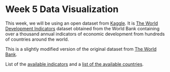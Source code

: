 # Week 5 Data Visualization

This week, we will be using an open dataset from [Kaggle](https://www.kaggle.com/). It is [The World Development Indicators](https://www.kaggle.com/worldbank/world-development-indicators) dataset obtained from the World Bank containing over a thousand annual indicators of economic development from hundreds of countries around the world. 

This is a slightly modified version of the original dataset from [The World Bank](http://data.worldbank.org/data-catalog/world-development-indicators). 

List of the [available indicators](https://www.kaggle.com/benhamner/d/worldbank/world-development-indicators/indicators-in-data) and a [list of the available countries](https://www.kaggle.com/benhamner/d/worldbank/world-development-indicators/countries-in-the-wdi-data).
